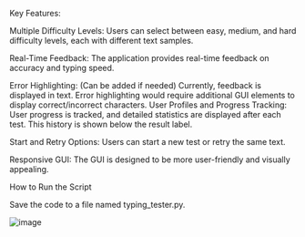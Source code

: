 Key Features:

Multiple Difficulty Levels: Users can select between easy, medium, and hard difficulty levels, each with different text samples.

Real-Time Feedback: The application provides real-time feedback on accuracy and typing speed.

Error Highlighting: (Can be added if needed) Currently, feedback is displayed in text. Error highlighting would require additional GUI elements to display correct/incorrect 
characters.
User Profiles and Progress Tracking: User progress is tracked, and detailed statistics are displayed after each test. This history is shown below the result label.

Start and Retry Options: Users can start a new test or retry the same text.

Responsive GUI: The GUI is designed to be more user-friendly and visually appealing.

How to Run the Script

Save the code to a file named typing_tester.py.



![image](https://github.com/user-attachments/assets/3df2c9ba-0983-4000-89e1-da0b27651340)
